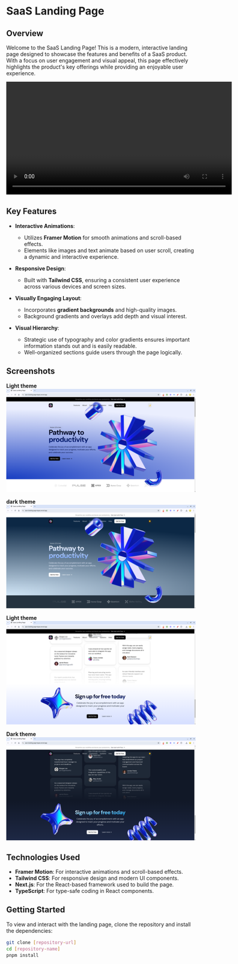 # SaaS Landing Page

## Overview

Welcome to the SaaS Landing Page! This is a modern, interactive landing page designed to showcase the features and benefits of a SaaS product. With a focus on user engagement and visual appeal, this page effectively highlights the product's key offerings while providing an enjoyable user experience.

<video width="600" controls>
  <source src="https://github.com/bemnet16/SaaS-landing-page/blob/main/src/assets/Screencast%20from%2006-09-2024%20%206%3A02%3A29%20%E1%8A%A8%E1%88%B0%E1%8B%93%E1%89%B5.webm" type="video/webm">
  Your browser does not support the video tag.
</video>

## Key Features

- **Interactive Animations**:
  - Utilizes **Framer Motion** for smooth animations and scroll-based effects.
  - Elements like images and text animate based on user scroll, creating a dynamic and interactive experience.

- **Responsive Design**:
  - Built with **Tailwind CSS**, ensuring a consistent user experience across various devices and screen sizes.

- **Visually Engaging Layout**:
  - Incorporates **gradient backgrounds** and high-quality images.
  - Background gradients and overlays add depth and visual interest.

- **Visual Hierarchy**:
  - Strategic use of typography and color gradients ensures important information stands out and is easily readable.
  - Well-organized sections guide users through the page logically.

## Screenshots

 **Light theme**
<img src="https://github.com/bemnet16/SaaS-landing-page/blob/main/src/assets/Screenshot%20from%202024-09-06%2017-43-18.png"/>

**dark theme**
<img src="https://github.com/bemnet16/SaaS-landing-page/blob/main/src/assets/Screenshot%20from%202024-09-06%2017-43-44.png" />

**Light theme**
<img src="https://github.com/bemnet16/SaaS-landing-page/blob/main/src/assets/Screenshot%20from%202024-09-06%2017-43-58.png"/>

**Dark theme**
<img src="https://github.com/bemnet16/SaaS-landing-page/blob/main/src/assets/Screenshot%20from%202024-09-06%2017-44-10.png" />

## Technologies Used

- **Framer Motion**: For interactive animations and scroll-based effects.
- **Tailwind CSS**: For responsive design and modern UI components.
- **Next.js**: For the React-based framework used to build the page.
- **TypeScript**: For type-safe coding in React components.

## Getting Started

To view and interact with the landing page, clone the repository and install the dependencies:

```bash
git clone [repository-url]
cd [repository-name]
pnpm install
